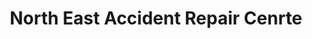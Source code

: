 ---
title: "North East Accident Repair Cenrte"
url: /darlington/north-east-accident-repair-cenrte/
shop: car repair
---